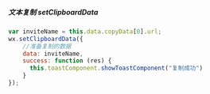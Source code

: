 ##### 文本复制 setClipboardData

```js
var inviteName = this.data.copyData[0].url;
wx.setClipboardData({
    //准备复制的数据
    data: inviteName,
    success: function (res) {
      this.toastComponent.showToastComponent("复制成功")
    }
});
```
